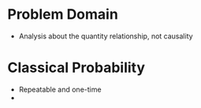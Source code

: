 # Problem Domain
  - Analysis about the quantity relationship, not causality
# Classical Probability
  - Repeatable and one-time
  - 
